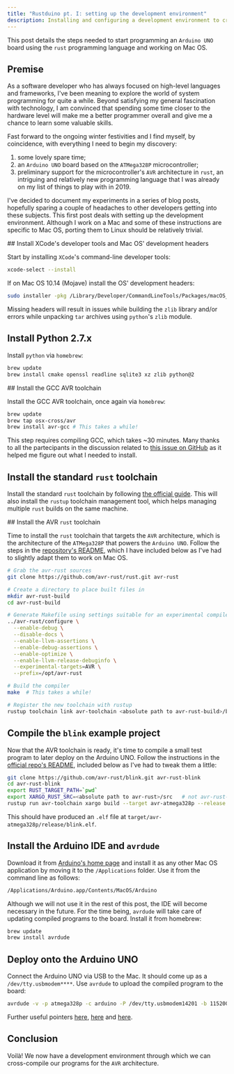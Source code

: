 ```yaml
---
title: "Rustduino pt. I: setting up the development environment"
description: Installing and configuring a development environment to cross-compile rust programs for the AVR architecture and the Arduino UNO board.
---
```


This post details the steps needed to start programming an `Arduino UNO` board using the `rust` programming language and working on Mac OS.

## Premise

As a software developer who has always focused on high-level languages and frameworks, I've been meaning to explore the world of system programming for quite a while. Beyond satisfying my general fascination with technology, I am convinced that spending some time closer to the hardware level will make me a better programmer overall and give me a chance to learn some valuable skills.

Fast forward to the ongoing winter festivities and I find myself, by coincidence, with everything I need to begin my discovery:

1) some lovely spare time;
2) an `Arduino UNO` board based on the `ATMega328P` microcontroller;
3) preliminary support for the microcontroller's `AVR` architecture in `rust`, an intriguing and relatively new programming language that I was already on my list of things to play with in 2019.

I've decided to document my experiments in a series of blog posts, hopefully sparing a couple of headaches to other developers getting into these subjects. This first post deals with setting up the development environment. Although I work on a Mac and some of these instructions are specific to Mac OS, porting them to Linux should be relatively trivial.

## Install XCode's developer tools and Mac OS' development headers

Start by installing `XCode`'s command-line developer tools:

```bash
xcode-select --install
```

If on Mac OS 10.14 (Mojave) install the OS' development headers:

```bash
sudo installer -pkg /Library/Developer/CommandLineTools/Packages/macOS_SDK_headers_for_macOS_10.14.pkg -target /
```

Missing headers will result in issues while building the `zlib` library and/or errors while unpacking `tar` archives using `python`'s `zlib` module.

## Install Python 2.7.x

Install `python` via `homebrew`:

```bash
brew update
brew install cmake openssl readline sqlite3 xz zlib python@2
```

## Install the GCC AVR toolchain

Install the GCC AVR toolchain, once again via `homebrew`:

```bash
brew update
brew tap osx-cross/avr
brew install avr-gcc # This takes a while!
```

This step requires compiling GCC, which takes ~30 minutes. Many thanks to all the partecipants in the discussion related to [this issue on GitHub][2] as it helped me figure out what I needed to install.

## Install the standard `rust` toolchain

Install the standard `rust` toolchain by following [the official guide][6]. This will also install the `rustup` toolchain management tool, which helps managing multiple `rust` builds on the same machine.

## Install the AVR `rust` toolchain

Time to install the `rust` toolchain that targets the `AVR` architecture, which is the architecture of the `ATMega328P` that powers the `Arduino UNO`. Follow the steps in the [repository's README][4], which I have included below as I've had to slightly adapt them to work on Mac OS.

```bash
# Grab the avr-rust sources
git clone https://github.com/avr-rust/rust.git avr-rust

# Create a directory to place built files in
mkdir avr-rust-build
cd avr-rust-build

# Generate Makefile using settings suitable for an experimental compiler
../avr-rust/configure \
  --enable-debug \
  --disable-docs \
  --enable-llvm-assertions \
  --enable-debug-assertions \
  --enable-optimize \
  --enable-llvm-release-debuginfo \
  --experimental-targets=AVR \
  --prefix=/opt/avr-rust

# Build the compiler
make  # This takes a while!

# Register the new toolchain with rustup
rustup toolchain link avr-toolchain <absolute path to avr-rust-build>/build/x86_64-apple-darwin/stage1
```

## Compile the `blink` example project

Now that the AVR toolchain is ready, it's time to compile a small test program to later deploy on the Arduino UNO. Follow the instructions in the [official repo's README][10], included below as I've had to tweak them a little:

```bash
git clone https://github.com/avr-rust/blink.git avr-rust-blink
cd avr-rust-blink
export RUST_TARGET_PATH=`pwd`
export XARGO_RUST_SRC=<absolute path to avr-rust>/src	# not avr-rust-build!
rustup run avr-toolchain xargo build --target avr-atmega328p --release
```

This should have produced an `.elf` file at `target/avr-atmega328p/release/blink.elf`.

## Install the Arduino IDE and `avrdude`

Download it from [Arduino's home page][3] and install it as any other Mac OS application by moving it to the `/Applications` folder. Use it from the command line as follows:

```bash
/Applications/Arduino.app/Contents/MacOS/Arduino
```

Although we will not use it in the rest of this post, the IDE will become necessary in the future. For the time being,  `avrdude` will take care of updating compiled programs to the board. Install it from homebrew:

```bash
brew update
brew install avrdude
```

## Deploy onto the Arduino UNO

Connect the Arduino UNO via USB to the Mac. It should come up as a `/dev/tty.usbmodem****`. Use `avrdude` to upload the compiled program to the board:

```bash
avrdude -v -p atmega328p -c arduino -P /dev/tty.usbmodem14201 -b 115200 -D -Uflash:w:"target/avr-atmega328p/release/blink.elf"
```

Further useful pointers [here][7],  [here][8] and [here][9].

## Conclusion

Voilà! We now have a development environment through which we can cross-compile our programs for the `AVR` architecture.

[1]: https://github.com/osx-cross/homebrew-avr
[2]: https://github.com/avr-rust/blink/issues/6
[3]: https://www.arduino.cc
[4]: https://github.com/avr-rust/rust
[5]: https://www.rust-lang.org
[6]: https://www.rust-lang.org/tools/install
[7]: https://arduino.stackexchange.com/questions/15893/how-to-compile-upload-and-monitor-via-the-linux-command-line
[8]: https://forum.arduino.cc/index.php?topic=313868.0
[9]: https://arduino.stackexchange.com/questions/17938/how-to-flash-the-atmega328-with-avrdude
[10]: https://github.com/avr-rust/blink
